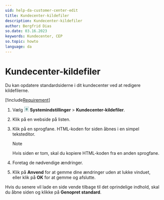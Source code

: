 ```yaml
---
uid: help-da-customer-center-edit
title: Kundecenter-kildefiler
description: Kundecenter-kildefiler
author: Bergfrid Dias
so.date: 03.16.2023
keywords: Kundecenter, CEP
so.topic: howto
language: da
---
```


# Kundecenter-kildefiler

Du kan opdatere standardsiderne i dit kundecenter ved at redigere kildefilerne.

[!include[Requirement](../../learn/includes/req-cep.md)]

1. Vælg ![ikon][img1] **Systemindstillinger** &gt; **Kundecenter-kildefiler**.

2. Klik på en webside på listen.

3. Klik på en sprogfane. HTML-koden for siden åbnes i en simpel teksteditor.

    > [!NOTE]
    > Hvis siden er tom, skal du kopiere HTML-koden fra en anden sprogfane.

4. Foretag de nødvendige ændringer.

5. Klik på **Anvend** for at gemme dine ændringer uden at lukke vinduet, eller klik på **OK** for at gemme og afslutte.

Hvis du senere vil lade en side vende tilbage til det oprindelige indhold, skal du åbne siden og klikke på **Genopret standard**.

<!-- Referenced links -->

<!-- Referenced images -->
[img1]: ../../../media/icons/main-menu-small.png
